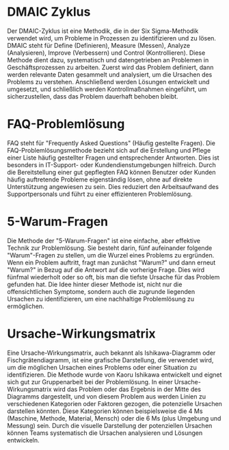 # DMAIC Zyklus
Der DMAIC-Zyklus ist eine Methodik, die in der Six Sigma-Methodik verwendet wird, um Probleme in Prozessen zu identifizieren und zu lösen. DMAIC steht für Define (Definieren), Measure (Messen), Analyze (Analysieren), Improve (Verbessern) und Control (Kontrollieren). Diese Methode dient dazu, systematisch und datengetrieben an Problemen in Geschäftsprozessen zu arbeiten. Zuerst wird das Problem definiert, dann werden relevante Daten gesammelt und analysiert, um die Ursachen des Problems zu verstehen. Anschließend werden Lösungen entwickelt und umgesetzt, und schließlich werden Kontrollmaßnahmen eingeführt, um sicherzustellen, dass das Problem dauerhaft behoben bleibt.

# FAQ-Problemlösung
FAQ steht für "Frequently Asked Questions" (Häufig gestellte Fragen). Die FAQ-Problemlösungsmethode bezieht sich auf die Erstellung und Pflege einer Liste häufig gestellter Fragen und entsprechender Antworten. Dies ist besonders in IT-Support- oder Kundendienstumgebungen hilfreich. Durch die Bereitstellung einer gut gepflegten FAQ können Benutzer oder Kunden häufig auftretende Probleme eigenständig lösen, ohne auf direkte Unterstützung angewiesen zu sein. Dies reduziert den Arbeitsaufwand des Supportpersonals und führt zu einer effizienteren Problemlösung.

# 5-Warum-Fragen
Die Methode der "5-Warum-Fragen" ist eine einfache, aber effektive Technik zur Problemlösung. Sie besteht darin, fünf aufeinander folgende "Warum"-Fragen zu stellen, um die Wurzel eines Problems zu ergründen. Wenn ein Problem auftritt, fragt man zunächst "Warum?" und dann erneut "Warum?" in Bezug auf die Antwort auf die vorherige Frage. Dies wird fünfmal wiederholt oder so oft, bis man die tiefste Ursache für das Problem gefunden hat. Die Idee hinter dieser Methode ist, nicht nur die offensichtlichen Symptome, sondern auch die zugrunde liegenden Ursachen zu identifizieren, um eine nachhaltige Problemlösung zu ermöglichen.

# Ursache-Wirkungsmatrix
Eine Ursache-Wirkungsmatrix, auch bekannt als Ishikawa-Diagramm oder Fischgrätendiagramm, ist eine grafische Darstellung, die verwendet wird, um die möglichen Ursachen eines Problems oder einer Situation zu identifizieren. Die Methode wurde von Kaoru Ishikawa entwickelt und eignet sich gut zur Gruppenarbeit bei der Problemlösung. In einer Ursache-Wirkungsmatrix wird das Problem oder das Ergebnis in der Mitte des Diagramms dargestellt, und von diesem Problem aus werden Linien zu verschiedenen Kategorien oder Faktoren gezogen, die potenzielle Ursachen darstellen könnten. Diese Kategorien können beispielsweise die 4 Ms (Maschine, Methode, Material, Mensch) oder die 6 Ms (plus Umgebung und Messung) sein. Durch die visuelle Darstellung der potenziellen Ursachen können Teams systematisch die Ursachen analysieren und Lösungen entwickeln.
